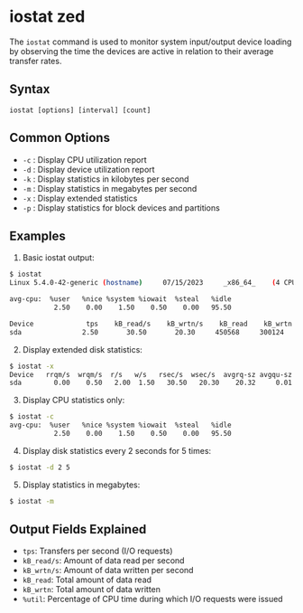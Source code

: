 # iostat zed

The `iostat` command is used to monitor system input/output device loading by observing the time the devices are active in relation to their average transfer rates.

## Syntax

```
iostat [options] [interval] [count]
```

## Common Options

- `-c` : Display CPU utilization report
- `-d` : Display device utilization report
- `-k` : Display statistics in kilobytes per second
- `-m` : Display statistics in megabytes per second
- `-x` : Display extended statistics
- `-p` : Display statistics for block devices and partitions

## Examples

1. Basic iostat output:
```bash
$ iostat
Linux 5.4.0-42-generic (hostname)     07/15/2023     _x86_64_    (4 CPU)

avg-cpu:  %user   %nice %system %iowait  %steal   %idle
           2.50    0.00    1.50    0.50    0.00   95.50

Device             tps    kB_read/s    kB_wrtn/s    kB_read    kB_wrtn
sda               2.50       30.50       20.30     450568     300124
```

2. Display extended disk statistics:
```bash
$ iostat -x
Device   rrqm/s  wrqm/s  r/s   w/s   rsec/s  wsec/s  avgrq-sz avgqu-sz await svctm %util
sda        0.00    0.50   2.00  1.50   30.50   20.30    20.32     0.01  2.50  1.20  0.42
```

3. Display CPU statistics only:
```bash
$ iostat -c
avg-cpu:  %user   %nice %system %iowait  %steal   %idle
           2.50    0.00    1.50    0.50    0.00   95.50
```

4. Display disk statistics every 2 seconds for 5 times:
```bash
$ iostat -d 2 5
```

5. Display statistics in megabytes:
```bash
$ iostat -m
```

## Output Fields Explained

- `tps`: Transfers per second (I/O requests)
- `kB_read/s`: Amount of data read per second
- `kB_wrtn/s`: Amount of data written per second
- `kB_read`: Total amount of data read
- `kB_wrtn`: Total amount of data written
- `%util`: Percentage of CPU time during which I/O requests were issued